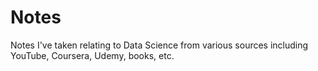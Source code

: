 # Notes

Notes I've taken relating to Data Science from various sources including YouTube, Coursera, Udemy, books, etc. 
